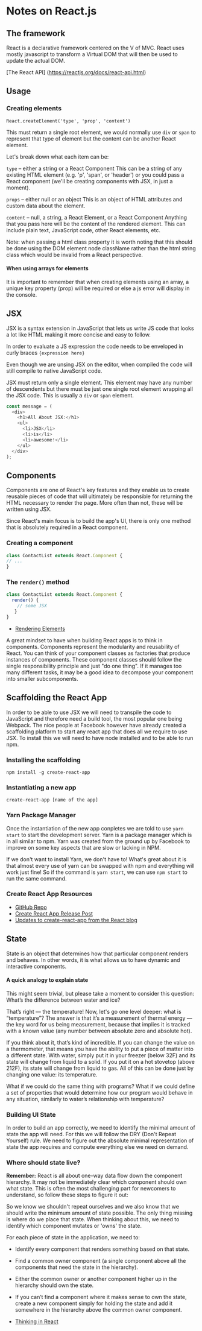 # Notes on React.js

## The framework

React is a declarative framework centered on the V of MVC. React uses mostly javascript to transform a Virtual DOM that will then be used to update the actual DOM.

[The React API] (https://reactjs.org/docs/react-api.html)

## Usage

### Creating elements

`React.createElement('type', 'prop', 'content')`

This must return a single root element, we would normally use `div` or `span` to represent that type of element but the content can be another React element.

Let's break down what each item can be:

`type` – either a string or a React Component
This can be a string of any existing HTML element (e.g. 'p', 'span', or 'header') or you could pass a React component (we'll be creating components with JSX, in just a moment).

`props` – either null or an object
This is an object of HTML attributes and custom data about the element.

`content` – null, a string, a React Element, or a React Component
Anything that you pass here will be the content of the rendered element. This can include plain text, JavaScript code, other React elements, etc.

Note: when passing a html class property it is worth noting that this should be done using the DOM element node className rather than the html string class which would be invalid from a React perspective.




#### When using arrays for elements
It is important to remember that when creating elements using an array, a unique key property (prop) will be required or else a js error will display in the console.



## JSX

JSX is a syntax extension in JavaScript that lets us write JS code that looks a lot like HTML making it more concise and easy to follow.

In order to evaluate a JS expression the code needs to be enveloped in curly braces `{expression here}`

Even though we are unsing JSX on the editor, when compiled the code will still compile to native JavaScript code.

JSX must return only a single element. This element may have any number of descendents but there must be just one single root element wrapping all the JSX code. This is usually a `div` or `span` element.

```javascript
const message = (
  <div>
    <h1>All About JSX:</h1>
    <ul>
      <li>JSX</li>
      <li>is</li>
      <li>awesome!</li>
    </ul>
  </div>
);
```

## Components

Components are one of React's key features and they enable us to create reusable pieces of code that will ultimately be responsible for returning the HTML necessary to render the page. More often than not, these will be written using JSX.

Since React's main focus is to build the app's UI, there is only one method that is absolutely required in a React component.

### Creating a component

```javascript
class ContactList extends React.Component {
// ...
}
```

### The `render()` method

```javascript
class ContactList extends React.Component {
  render() {
    // some JSX 
   }
}
```
- [Rendering Elements](https://reactjs.org/docs/rendering-elements.html)

A great mindset to have when building React apps is to think in components. Components represent the modularity and reusability of React. You can think of your component classes as factories that produce instances of components. These component classes should follow the single responsibility principle and just "do one thing". If it manages too many different tasks, it may be a good idea to decompose your component into smaller subcomponents.

## Scaffolding the React App

In order to be able to use JSX we will need to transpile the code to JavaScript and therefore need a build tool, the most popular one being Webpack. The nice people at Facebook however have already created a scaffolding platform to start any react app that does all we require to use JSX. To install this we will need to have node installed and to be able to run npm.

### Installing the scaffolding 

`npm install -g create-react-app`

### Instantiating a new app

`create-react-app [name of the app]`

### Yarn Package Manager

Once the instantiation of the new app conpletes we are told to use `yarn start` to start the development server. Yarn is a package manager which is in all similar to npm. Yarn was created from the ground up by Facebook to improve on some key aspects that are slow or lacking in NPM.

If we don't want to install Yarn, we don't have to! What's great about it is that almost every use of yarn can be swapped with npm and everything will work just fine! So if the command is `yarn start`, we can use `npm start` to run the same command.

### Create React App Resources

- [GitHub Repo](https://github.com/facebookincubator/create-react-app)
- [Create React App Release Post](https://reactjs.org/blog/2016/07/22/create-apps-with-no-configuration.html)
- [Updates to create-react-app from the React blog](https://reactjs.org/blog/2017/05/18/whats-new-in-create-react-app.html)

## State

State is an object that determines how that particular component renders and behaves. In other words, it is what allows us to have dynamic and interactive components.

#### A quick analogy to explain state

This might seem trivial, but please take a moment to consider this question: What’s the difference between water and ice?

That’s right — the temperature! Now, let's go one level deeper: what is “temperature”? The answer is that it’s a measurement of thermal energy — the key word for us being measurement, because that implies it is tracked with a known value (any number between absolute zero and absolute hot).

If you think about it, that’s kind of incredible. If you can change the value on a thermometer, that means you have the ability to put a piece of matter into a different state. With water, simply put it in your freezer (below 32F) and its state will change from liquid to a solid. If you put it on a hot stovetop (above 212F), its state will change from liquid to gas. All of this can be done just by changing one value: its temperature.

What if we could do the same thing with programs? What if we could define a set of properties that would determine how our program would behave in any situation, similarly to water’s relationship with temperature?

### Building UI State

In order to build an app correctly, we need to identify the minimal amount of state the app will need. For this we will follow the DRY (Don't Repeat Yourself) rule. We need to figure out the absolute minimal representation of state the app requires and compute everything else we need on demand.

### Where should state live?

**Remember:** React is all about one-way data flow down the component hierarchy. It may not be immediately clear which component should own what state. This is often the most challenging part for newcomers to understand, so follow these steps to figure it out:

So we know we shouldn't repeat ourselves and we also know that we should write the minimum amount of state possible. The only thing missing is where do we place that state. When thinking about this, we need to identify which component mutates or 'owns' the state.

For each piece of state in the application, we need to: 

- Identify every component that renders something based on that state.
- Find a common owner component (a single component above all the components that need the state in the hierarchy).
- Either the common owner or another component higher up in the hierarchy should own the state.
- If you can’t find a component where it makes sense to own the state, create a new component simply for holding the state and add it somewhere in the hierarchy above the common owner component.

- [Thinking in React](https://reactjs.org/docs/thinking-in-react.html#step-4-identify-where-your-state-should-live)
